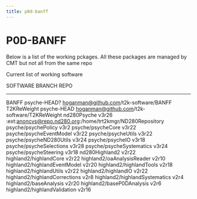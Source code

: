 ```yaml
---
title: p0d-banff
---
```


P0D-BANFF
=========

Below is a list of the working pckages. All these packages are managed by CMT but not all from the same repo

Current list of working software 

SOFTWARE                      BRANCH       REPO
_____________________________ ____________ __________________________________________________________
BANFF                         psyche-HEAD? hoganman@github.com/t2k-software/BANFF
T2KReWeight                   psyche-HEAD  hoganman@github.com/t2k-software/T2KReWeight
nd280Psyche                   v3r26        :ext:anoncvs@repo.nd280.org:/home/trt2kmgr/ND280Repository
psyche/psychePolicy           v3r2 
psyche/psycheCore             v3r22
psyche/psycheEventModel       v3r22
psyche/psycheUtils            v3r22
psyche/psycheND280Utils       v3r24
psyche/psycheIO               v3r18
psyche/psycheSelections       v3r28
psyche/psycheSystematics      v3r24
psyche/psycheSteering         v3r18
nd280Highland2                v2r22
highland2/highlandCore        v2r22
highland2/oaAnalysisReader    v2r10
highland2/highlandEventModel  v2r20
highland2/highlandTools       v2r18
highland2/highlandUtils       v2r22
highland2/highlandIO          v2r22
highland2/highlandCorrections v2r8
highland2/highlandSystematics v2r4
highland2/baseAnalysis        v2r20
highland2/baseP0DAnalysis     v2r6
highland2/highlandValidation  v2r16

